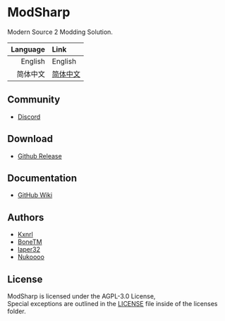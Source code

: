 # ModSharp

Modern Source 2 Modding Solution.

| Language | Link |
|---:|:---|
| English | English |
| 简体中文 | [简体中文](./README_ZH.md) |

## Community

- [Discord](https://discord.gg/wKarAjHm2G)

## Download

- [Github Release](https://github.com/Kxnrl/modsharp-public/releases)

## Documentation

- [GitHub Wiki](https://github.com/Kxnrl/modsharp-public/wiki)

## Authors

- [Kxnrl](https://github.com/Kxnrl)
- [BoneTM](https://github.com/BoneTM)
- [laper32](https://github.com/laper32)
- [Nukoooo](https://github.com/Nukoooo)

## License

ModSharp is licensed under the AGPL-3.0 License,  
Special exceptions are outlined in the [LICENSE](./LICENSE) file inside of the licenses folder.
